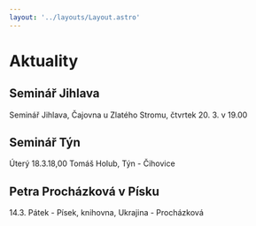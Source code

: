 ```yaml
---
layout: '../layouts/Layout.astro'
---
```


# Aktuality

## Seminář Jihlava

Seminář Jihlava, Čajovna u Zlatého Stromu, čtvrtek 20. 3. v 19.00

## Seminář Týn

Úterý 18.3.18,00 Tomáš Holub, Týn - Čihovice

## Petra Procházková v Písku

14.3. Pátek - Písek, knihovna, Ukrajina - Procházková

